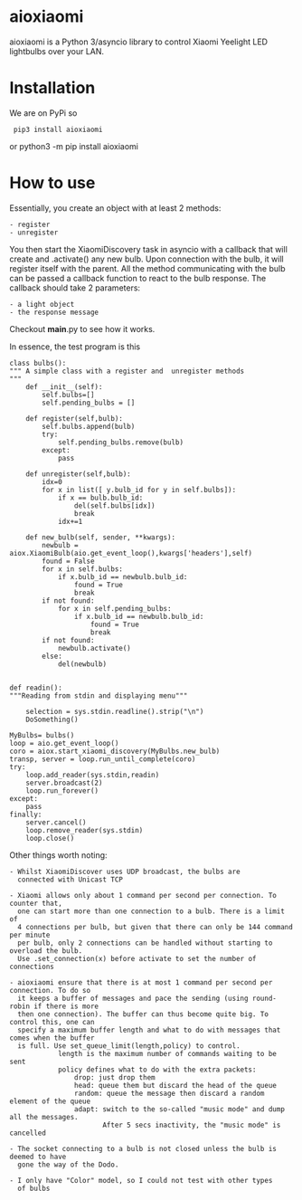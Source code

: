# aioxiaomi

aioxiaomi is a Python 3/asyncio library to control Xiaomi Yeelight LED lightbulbs over your LAN.

# Installation

We are on PyPi so

     pip3 install aioxiaomi
or
     python3 -m pip install aioxiaomi



# How to use

Essentially, you create an object with at least 2 methods:

    - register
    - unregister

You then start the XiaomiDiscovery task in asyncio with a callback that will create and .activate() any new bulb.
Upon connection with the bulb, it will register itself with the parent. All the method communicating with the bulb
can be passed a callback function to react to the bulb response. The callback should take 2 parameters:

    - a light object
    - the response message

Checkout __main__.py to see how it works.


In essence, the test program is this

    class bulbs():
    """ A simple class with a register and  unregister methods
    """
        def __init__(self):
            self.bulbs=[]
            self.pending_bulbs = []

        def register(self,bulb):
            self.bulbs.append(bulb)
            try:
                self.pending_bulbs.remove(bulb)
            except:
                pass

        def unregister(self,bulb):
            idx=0
            for x in list([ y.bulb_id for y in self.bulbs]):
                if x == bulb.bulb_id:
                    del(self.bulbs[idx])
                    break
                idx+=1

        def new_bulb(self, sender, **kwargs):
            newbulb = aiox.XiaomiBulb(aio.get_event_loop(),kwargs['headers'],self)
            found = False
            for x in self.bulbs:
                if x.bulb_id == newbulb.bulb_id:
                    found = True
                    break
            if not found:
                for x in self.pending_bulbs:
                    if x.bulb_id == newbulb.bulb_id:
                        found = True
                        break
            if not found:
                newbulb.activate()
            else:
                del(newbulb)


    def readin():
    """Reading from stdin and displaying menu"""

        selection = sys.stdin.readline().strip("\n")
        DoSomething()

    MyBulbs= bulbs()
    loop = aio.get_event_loop()
    coro = aiox.start_xiaomi_discovery(MyBulbs.new_bulb)
    transp, server = loop.run_until_complete(coro)
    try:
        loop.add_reader(sys.stdin,readin)
        server.broadcast(2)
        loop.run_forever()
    except:
        pass
    finally:
        server.cancel()
        loop.remove_reader(sys.stdin)
        loop.close()


Other things worth noting:

    - Whilst XiaomiDiscover uses UDP broadcast, the bulbs are
      connected with Unicast TCP

    - Xiaomi allows only about 1 command per second per connection. To counter that,
      one can start more than one connection to a bulb. There is a limit of
      4 connections per bulb, but given that there can only be 144 command per minute
      per bulb, only 2 connections can be handled without starting to overload the bulb.
      Use .set_connection(x) before activate to set the number of connections

    - aioxiaomi ensure that there is at most 1 command per second per connection. To do so
      it keeps a buffer of messages and pace the sending (using round-robin if there is more
      then one connection). The buffer can thus become quite big. To control this, one can
      specify a maximum buffer length and what to do with messages that comes when the buffer
      is full. Use set_queue_limit(length,policy) to control.
                length is the maximum number of commands waiting to be sent
                policy defines what to do with the extra packets:
                    drop: just drop them
                    head: queue them but discard the head of the queue
                    random: queue the message then discard a random element of the queue
                    adapt: switch to the so-called "music mode" and dump all the messages.
                           After 5 secs inactivity, the "music mode" is cancelled

    - The socket connecting to a bulb is not closed unless the bulb is deemed to have
      gone the way of the Dodo.

    - I only have "Color" model, so I could not test with other types
      of bulbs

